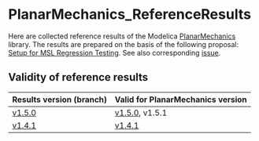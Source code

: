# PlanarMechanics_ReferenceResults
Here are collected reference results of the Modelica [PlanarMechanics](https://github.com/dzimmer/PlanarMechanics) library. The results are prepared on the basis of the following proposal: [Setup for MSL Regression Testing](https://github.com/modelica/ModelicaStandardLibrary/files/4270977/SetupForMSLRegressionTesting_2014-01-13.pdf). See also corresponding  [issue](https://github.com/modelica/ModelicaStandardLibrary/issues/1392).

## Validity of reference results

| Results version (branch) | Valid for PlanarMechanics version |
|---|---|
| [v1.5.0](https://github.com/DLR-SR/PlanarMechanics_ReferenceResults/tree/v1.5.0) | [v1.5.0](https://github.com/dzimmer/PlanarMechanics/releases/tag/v1.5.0), v1.5.1 |
| [v1.4.1](https://github.com/DLR-SR/PlanarMechanics_ReferenceResults/tree/v1.4.1) | [v1.4.1](https://github.com/dzimmer/PlanarMechanics/releases/tag/v1.4.1) |
